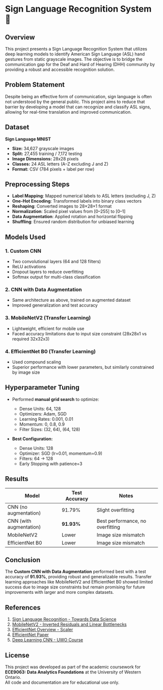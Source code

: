 # Sign Language Recognition System 🤟

## Overview

This project presents a Sign Language Recognition System that utilizes deep learning models to identify American Sign Language (ASL) hand gestures from static grayscale images. The objective is to bridge the communication gap for the Deaf and Hard of Hearing (DHH) community by providing a robust and accessible recognition solution.

## Problem Statement

Despite being an effective form of communication, sign language is often not understood by the general public. This project aims to reduce that barrier by developing a model that can recognize and classify ASL signs, allowing for real-time translation and improved communication.

## Dataset

**Sign Language MNIST**  
- **Size:** 34,627 grayscale images  
- **Split:** 27,455 training / 7,172 testing  
- **Image Dimensions:** 28x28 pixels  
- **Classes:** 24 ASL letters (A–Z excluding J and Z)  
- **Format:** CSV (784 pixels + label per row)

## Preprocessing Steps

- **Label Mapping**: Mapped numerical labels to ASL letters (excluding J, Z)
- **One-Hot Encoding**: Transformed labels into binary class vectors
- **Reshaping**: Converted images to 28×28×1 format
- **Normalization**: Scaled pixel values from [0–255] to [0–1]
- **Data Augmentation**: Applied rotation and horizontal flipping
- **Shuffling**: Ensured random distribution for unbiased learning

## Models Used

### 1. **Custom CNN**
- Two convolutional layers (64 and 128 filters)
- ReLU activations
- Dropout layers to reduce overfitting
- Softmax output for multi-class classification

### 2. **CNN with Data Augmentation**
- Same architecture as above, trained on augmented dataset
- Improved generalization and test accuracy

### 3. **MobileNetV2 (Transfer Learning)**
- Lightweight, efficient for mobile use
- Faced accuracy limitations due to input size constraint (28x28x1 vs required 32x32x3)

### 4. **EfficientNet B0 (Transfer Learning)**
- Used compound scaling
- Superior performance with lower parameters, but similarly constrained by image size

## Hyperparameter Tuning

- Performed **manual grid search** to optimize:
  - Dense Units: 64, 128
  - Optimizers: Adam, SGD
  - Learning Rates: 0.001, 0.01
  - Momentum: 0, 0.8, 0.9
  - Filter Sizes: (32, 64), (64, 128)

- **Best Configuration:**
  - Dense Units: 128
  - Optimizer: SGD (lr=0.01, momentum=0.9)
  - Filters: 64 → 128
  - Early Stopping with patience=3

## Results

| Model                     | Test Accuracy | Notes                            |
|--------------------------|---------------|----------------------------------|
| CNN (no augmentation)    | 91.79%        | Slight overfitting               |
| CNN (with augmentation)  | **91.93%**    | Best performance, no overfitting |
| MobileNetV2              | Lower         | Image size mismatch              |
| EfficientNet B0          | Lower         | Image size mismatch              |

## Conclusion

The **Custom CNN with Data Augmentation** performed best with a test accuracy of **91.93%**, providing robust and generalizable results. Transfer learning approaches like MobileNetV2 and EfficientNet B0 showed limited success due to image size constraints but remain promising for future improvements with larger and more complex datasets.

## References

1. [Sign Language Recognition - Towards Data Science](https://towardsdatascience.com/sign-language-recognition-with-advanced-computer-vision-7b74f20f3442)
2. [MobileNetV2 - Inverted Residuals and Linear Bottlenecks](https://towardsdatascience.com/mobilenetv2-inverted-residuals-and-linear-bottlenecks-8a4362f4ffd5)
3. [EfficientNet Overview - Scaler](https://www.scaler.com/topics/deep-learning/efficientNet/)
4. [EfficientNet Paper](https://arxiv.org/abs/1801.04381)
5. [Deep Learning CNN - UWO Course](https://owl.uwo.ca/access/lessonbuilder/item/187740185/group/2c0af2b2-25c0-4dce-ab30-793b2da68062/Course%20Content/ECE%209063_9603_6_Deep%20learning_CNN.pdf)

## License

This project was developed as part of the academic coursework for **ECE9063: Data Analytics Foundations** at the University of Western Ontario.  
All code and documentation are for educational use only.
